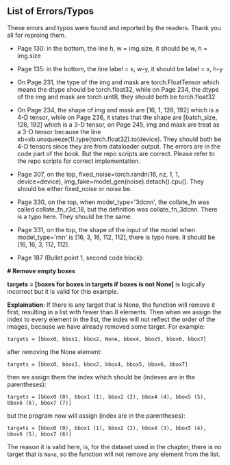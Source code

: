 ## List of Errors/Typos

These errors and typos were found and reported by the readers. Thank you all for reproing them.



- Page 130: in the bottom, the line h, w = img.size, it should be w, h = img.size 

- Page 135: in the bottom, the line label = x, w-y, it should be label = x, h-y 

- On Page 231, the type of the img and mask are torch.FloatTensor which means the dtype should be torch.float32, while on Page 234, 
the dtype of the img and mask are torch.uint8, they should both be torch.float32

- On Page 234, the shape of img and mask are [16, 1, 128, 192] which is a 4-D tensor, 
while on Page 236, it states that the shape are [batch_size, 128, 192] which is a 3-D tensor, 
on Page 245, img and mask are treat as a 3-D tensor because the line xb=xb.unsqueeze(1).type(torch.float32).to(device).
They should both be 4-D tensors since they are from dataloader output. The errors are in the code part of the book. But the repo scripts are correct.
Please refer to the repo scripts for correct implementation.

- Page 307, on the top, fixed_noise=torch.randn(16, nz, 1, 1, device=device), img_fake=model_gen(noise).detach().cpu(). 
They should be either fixed_noise or noise be.

- Page 330, on the top, when model_type='3dcnn', the collate_fn was called collate_fn_r3d_18, but the definition was collate_fn_3dcnn. There is a typo here.
They should be the same. 

- Page 331, on the top, the shape of the input of the model when model_type='rnn' is [16, 3, 16, 112, 112], there is typo here.
it should be [16, 16, 3, 112, 112].



* Page 187 (Bullet point 1, second code block): 

**# Remove empty boxes**

**targets = [boxes for boxes in targets if boxes is not None]**  is logically incorrect but it is valid for this example.

**Explaination**: If there is any target that is None, the function will remove it first, resulting in a list with fewer than 8 elements. Then when we assign the index to every element in the list, the index will not reflect the order of the images, because we have already removed some target. For example:

`targets = [bbox0, bbox1, bbox2, None, bbox4, bbox5, bbox6, bbox7]`

after removing the None element:

`targets = [bbox0, bbox1, bbox2, bbox4, bbox5, bbox6, bbox7]`

then we assign them the index which should be (indexes are in the parentheses):

`targets = [bbox0 (0), bbox1 (1), bbox2 (2), bbox4 (4), bbox5 (5), bbox6 (6), bbox7 (7)]`

but the program now will assign (index are in the parentheses):

`targets = [bbox0 (0), bbox1 (1), bbox2 (2), bbox4 (3), bbox5 (4), bbox6 (5), bbox7 (6)]`

The reason it is valid here, is, for the dataset used in the chapter, there is no target that is `None`, so the function will not remove any element from the list. 
